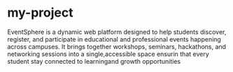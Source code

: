# my-project
EventSphere is a dynamic web platform designed to help students discover, register, and participate in educational and professional events happening across campuses. It brings together workshops, seminars, hackathons, and networking sessions into a single,accessible space ensurin that every student stay connected to learningand growth opportunities
